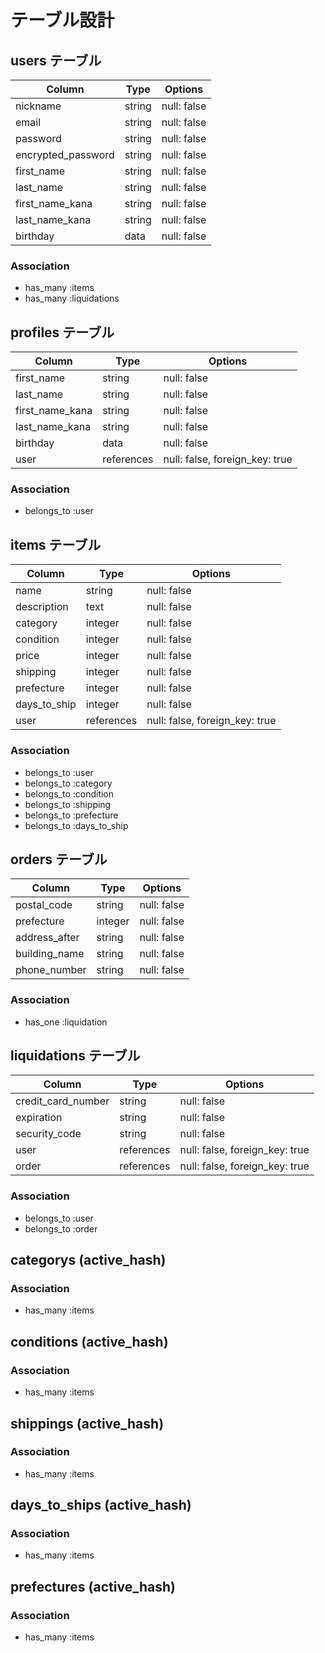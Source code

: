 # テーブル設計

## users テーブル
| Column             | Type   | Options     |
| ------------------ | ------ | ----------- |
| nickname           | string | null: false |
| email              | string | null: false |
| password           | string | null: false |
| encrypted_password | string | null: false |
| first_name         | string | null: false |
| last_name          | string | null: false |
| first_name_kana    | string | null: false |
| last_name_kana     | string | null: false |
| birthday           | data   | null: false |

### Association
- has_many :items
- has_many :liquidations

## profiles テーブル
| Column           | Type            | Options                        |
| ---------------- | --------------- | ------------------------------ |
| first_name       | string          | null: false                    |
| last_name        | string          | null: false                    |
| first_name_kana  | string          | null: false                    |
| last_name_kana   | string          | null: false                    |
| birthday         | data            | null: false                    |
| user             | references      | null: false, foreign_key: true |

### Association
- belongs_to :user

## items テーブル
| Column       | Type          | Options                        |
| ------------ | ------------- | ------------------------------ |
| name         | string        | null: false                    |
| description  | text          | null: false                    |
| category     | integer       | null: false                    |
| condition    | integer       | null: false                    |
| price        | integer       | null: false                    |
| shipping     | integer       | null: false                    |
| prefecture   | integer       | null: false                    |
| days_to_ship | integer       | null: false                    |
| user         | references    | null: false, foreign_key: true |

### Association
- belongs_to :user
- belongs_to :category
- belongs_to :condition
- belongs_to :shipping
- belongs_to :prefecture
- belongs_to :days_to_ship


## orders テーブル
| Column        | Type        | Options                        |
| ------------- | ----------- | ------------------------------ |
| postal_code   | string      | null: false                    |
| prefecture    | integer     | null: false                    |
| address_after | string      | null: false                    |
| building_name | string      | null: false                    |
| phone_number  | string      | null: false                    |

### Association
- has_one :liquidation

## liquidations テーブル
| Column             | Type        | Options                        |
| ------------------ | ----------- | ------------------------------ |
| credit_card_number | string      | null: false                    |
| expiration         | string      | null: false                    |
| security_code      | string      | null: false                    |
| user               | references  | null: false, foreign_key: true |
| order              | references  | null: false, foreign_key: true |

### Association
- belongs_to :user
- belongs_to :order


## categorys (active_hash)
### Association
- has_many :items

## conditions (active_hash)
### Association
- has_many :items

## shippings (active_hash)
### Association
- has_many :items

## days_to_ships (active_hash)
### Association
- has_many :items

## prefectures (active_hash)
### Association
- has_many :items